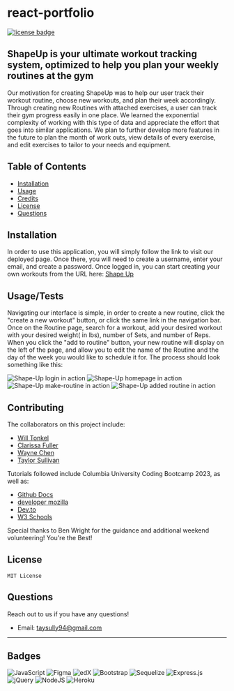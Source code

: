 # react-portfolio

[![license badge](https://img.shields.io/badge/License-MIT-green)](LICENSE)

## ShapeUp is your ultimate workout tracking system, optimized to help you plan your weekly routines at the gym

Our motivation for creating ShapeUp was to help our user track their workout routine, choose new workouts, and plan their week accordingly. Through creating new Routines with attached exercises, a user can track their gym progress easily in one place.
We learned the exponential complexity of working with this type of data and appreciate the effort that goes into similar applications.
We plan to further develop more features in the future to plan the month of work outs, view details of every exercise, and edit exercises to tailor to your needs and equipment.

## Table of Contents

- [Installation](#installation)
- [Usage](#usage)
- [Credits](#credits)
- [License](#license)
- [Questions](#questions)

## Installation

In order to use this application, you will simply follow the link to visit our deployed page. Once there, you will need to create a username, enter your email, and create a password. Once logged in, you can start creating your own workouts from the URL here:
[Shape Up](https://shape-up-4300c0d6cf80.herokuapp.com/login)

## Usage/Tests

Navigating our interface is simple, in order to create a new routine, click the "create a new workout" button, or click the same link in the navigation bar.
Once on the Routine page, search for a workout, add your desired workout with your desired weight( in lbs), number of Sets, and number of Reps. When you click the "add to routine" button, your new routine will display on the left of the page, and allow you to edit the name of the Routine and the day of the week you would like to schedule it for.
The process should look something like this:

![Shape-Up login in action](/public/assets/images/screenshot.png)
![Shape-Up homepage in action](/public/assets/images/screenshot1.png)
![Shape-Up make-routine in action](/public/assets/images/screenshot2.png)
![Shape-Up added routine in action](/public/assets/images/screenshot3.png)

## Contributing

The collaborators on this project include:

- [Will Tonkel](https://github.com/Tonkel)
- [Clarissa Fuller](https://github.com/clarissafuller)
- [Wayne Chen](https://github.com/wayne80361)
- [Taylor Sullivan](https://github.com/tayskully)

Tutorials followed include Columbia University Coding Bootcamp 2023, as well as:

- [Github Docs](https://docs.github.com/en)
- [developer mozilla](https://developer.mozilla.org/en-US/)
- [Dev.to](https://dev.to/)
- [W3 Schools](https://www.w3schools.com/)

Special thanks to Ben Wright for the guidance and additional weekend volunteering! You're the Best!

## License

    MIT License

## Questions

Reach out to us if you have any questions!

- Email: taysully94@gmail.com

---

## Badges

![JavaScript](https://img.shields.io/badge/javascript-%23323330.svg?style=for-the-badge&logo=javascript&logoColor=%23F7DF1E)
![Figma](https://img.shields.io/badge/figma-%23F24E1E.svg?style=for-the-badge&logo=figma&logoColor=white) ![edX](https://img.shields.io/badge/edX-%2302262B.svg?style=for-the-badge&logo=edX&logoColor=white) ![Bootstrap](https://img.shields.io/badge/bootstrap-%238511FA.svg?style=for-the-badge&logo=bootstrap&logoColor=white)
![Sequelize](https://img.shields.io/badge/Sequelize-52B0E7?style=for-the-badge&logo=Sequelize&logoColor=white)
![Express.js](https://img.shields.io/badge/express.js-%23404d59.svg?style=for-the-badge&logo=express&logoColor=%2361DAFB) ![jQuery](https://img.shields.io/badge/jquery-%230769AD.svg?style=for-the-badge&logo=jquery&logoColor=white)
![NodeJS](https://img.shields.io/badge/node.js-6DA55F?style=for-the-badge&logo=node.js&logoColor=white) ![Heroku](https://img.shields.io/badge/heroku-%23430098.svg?style=for-the-badge&logo=heroku&logoColor=white)
